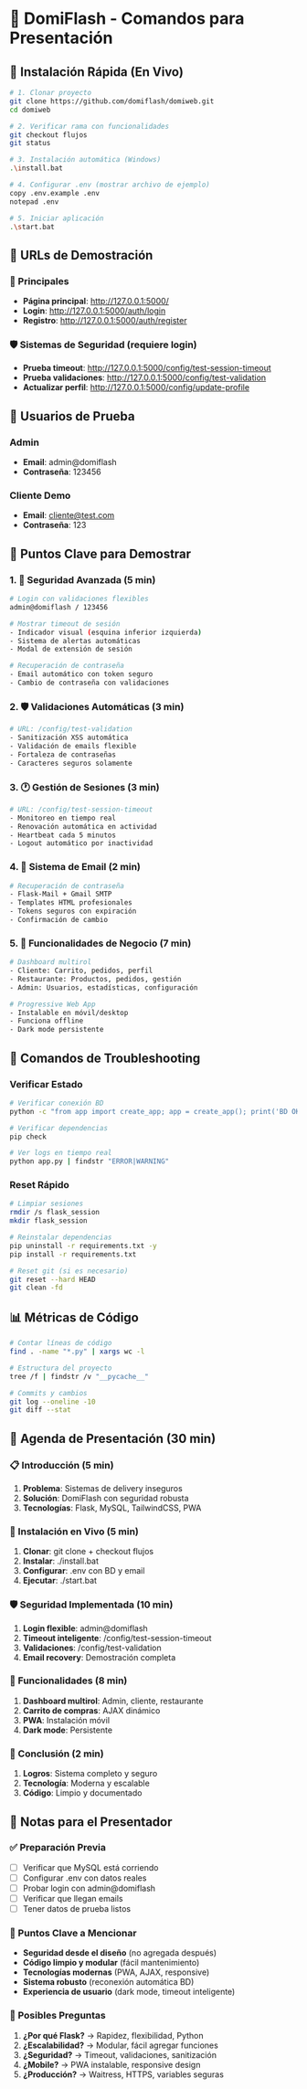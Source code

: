# 🎯 DomiFlash - Comandos para Presentación

## 🚀 Instalación Rápida (En Vivo)

```bash
# 1. Clonar proyecto
git clone https://github.com/domiflash/domiweb.git
cd domiweb

# 2. Verificar rama con funcionalidades
git checkout flujos
git status

# 3. Instalación automática (Windows)
.\install.bat

# 4. Configurar .env (mostrar archivo de ejemplo)
copy .env.example .env
notepad .env

# 5. Iniciar aplicación
.\start.bat
```

## 🧪 URLs de Demostración

### 🔗 Principales
- **Página principal**: http://127.0.0.1:5000/
- **Login**: http://127.0.0.1:5000/auth/login
- **Registro**: http://127.0.0.1:5000/auth/register

### 🛡️ Sistemas de Seguridad (requiere login)
- **Prueba timeout**: http://127.0.0.1:5000/config/test-session-timeout
- **Prueba validaciones**: http://127.0.0.1:5000/config/test-validation
- **Actualizar perfil**: http://127.0.0.1:5000/config/update-profile

## 🔐 Usuarios de Prueba

### Admin
- **Email**: admin@domiflash
- **Contraseña**: 123456

### Cliente Demo
- **Email**: cliente@test.com
- **Contraseña**: 123

## 🎯 Puntos Clave para Demostrar

### 1. 🔐 Seguridad Avanzada (5 min)
```bash
# Login con validaciones flexibles
admin@domiflash / 123456

# Mostrar timeout de sesión
- Indicador visual (esquina inferior izquierda)
- Sistema de alertas automáticas
- Modal de extensión de sesión

# Recuperación de contraseña
- Email automático con token seguro
- Cambio de contraseña con validaciones
```

### 2. 🛡️ Validaciones Automáticas (3 min)
```bash
# URL: /config/test-validation
- Sanitización XSS automática
- Validación de emails flexible
- Fortaleza de contraseñas
- Caracteres seguros solamente
```

### 3. 🕐 Gestión de Sesiones (3 min)
```bash
# URL: /config/test-session-timeout
- Monitoreo en tiempo real
- Renovación automática en actividad
- Heartbeat cada 5 minutos
- Logout automático por inactividad
```

### 4. 📧 Sistema de Email (2 min)
```bash
# Recuperación de contraseña
- Flask-Mail + Gmail SMTP
- Templates HTML profesionales
- Tokens seguros con expiración
- Confirmación de cambio
```

### 5. 💼 Funcionalidades de Negocio (7 min)
```bash
# Dashboard multirol
- Cliente: Carrito, pedidos, perfil
- Restaurante: Productos, pedidos, gestión
- Admin: Usuarios, estadísticas, configuración

# Progressive Web App
- Instalable en móvil/desktop
- Funciona offline
- Dark mode persistente
```

## 🔧 Comandos de Troubleshooting

### Verificar Estado
```bash
# Verificar conexión BD
python -c "from app import create_app; app = create_app(); print('BD OK' if app.db else 'BD Error')"

# Verificar dependencias
pip check

# Ver logs en tiempo real
python app.py | findstr "ERROR|WARNING"
```

### Reset Rápido
```bash
# Limpiar sesiones
rmdir /s flask_session
mkdir flask_session

# Reinstalar dependencias
pip uninstall -r requirements.txt -y
pip install -r requirements.txt

# Reset git (si es necesario)
git reset --hard HEAD
git clean -fd
```

## 📊 Métricas de Código

```bash
# Contar líneas de código
find . -name "*.py" | xargs wc -l

# Estructura del proyecto
tree /f | findstr /v "__pycache__"

# Commits y cambios
git log --oneline -10
git diff --stat
```

## 🎯 Agenda de Presentación (30 min)

### 📋 Introducción (5 min)
1. **Problema**: Sistemas de delivery inseguros
2. **Solución**: DomiFlash con seguridad robusta
3. **Tecnologías**: Flask, MySQL, TailwindCSS, PWA

### 🔧 Instalación en Vivo (5 min)
1. **Clonar**: git clone + checkout flujos
2. **Instalar**: ./install.bat
3. **Configurar**: .env con BD y email
4. **Ejecutar**: ./start.bat

### 🛡️ Seguridad Implementada (10 min)
1. **Login flexible**: admin@domiflash
2. **Timeout inteligente**: /config/test-session-timeout
3. **Validaciones**: /config/test-validation
4. **Email recovery**: Demostración completa

### 💼 Funcionalidades (8 min)
1. **Dashboard multirol**: Admin, cliente, restaurante
2. **Carrito de compras**: AJAX dinámico
3. **PWA**: Instalación móvil
4. **Dark mode**: Persistente

### 🎯 Conclusión (2 min)
1. **Logros**: Sistema completo y seguro
2. **Tecnología**: Moderna y escalable
3. **Código**: Limpio y documentado

## 📝 Notas para el Presentador

### ✅ Preparación Previa
- [ ] Verificar que MySQL está corriendo
- [ ] Configurar .env con datos reales
- [ ] Probar login con admin@domiflash
- [ ] Verificar que llegan emails
- [ ] Tener datos de prueba listos

### 🎯 Puntos Clave a Mencionar
- **Seguridad desde el diseño** (no agregada después)
- **Código limpio y modular** (fácil mantenimiento)
- **Tecnologías modernas** (PWA, AJAX, responsive)
- **Sistema robusto** (reconexión automática BD)
- **Experiencia de usuario** (dark mode, timeout inteligente)

### 🚨 Posibles Preguntas
1. **¿Por qué Flask?** → Rapidez, flexibilidad, Python
2. **¿Escalabilidad?** → Modular, fácil agregar funciones
3. **¿Seguridad?** → Timeout, validaciones, sanitización
4. **¿Mobile?** → PWA instalable, responsive design
5. **¿Producción?** → Waitress, HTTPS, variables seguras
